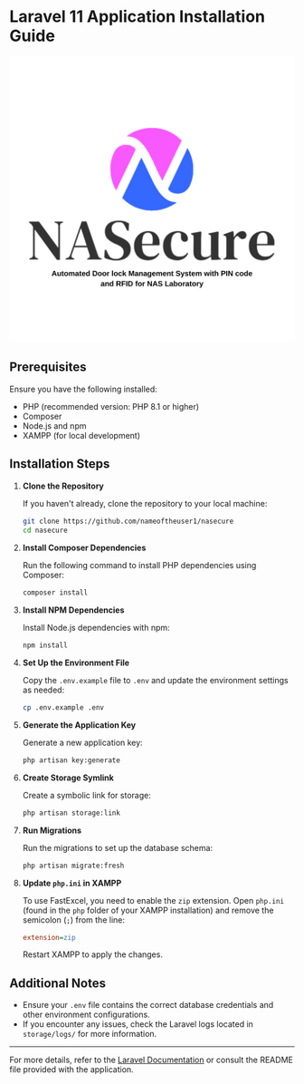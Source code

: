 # Laravel 11 Application Installation Guide

![NASECURE](public/images/NASECURE.png)

## Prerequisites

Ensure you have the following installed:
- PHP (recommended version: PHP 8.1 or higher)
- Composer
- Node.js and npm
- XAMPP (for local development)

## Installation Steps

1. **Clone the Repository**

   If you haven't already, clone the repository to your local machine:
   ```bash
   git clone https://github.com/nameoftheuser1/nasecure
   cd nasecure
   ```

2. **Install Composer Dependencies**

   Run the following command to install PHP dependencies using Composer:
   ```bash
   composer install
   ```

3. **Install NPM Dependencies**

   Install Node.js dependencies with npm:
   ```bash
   npm install
   ```

4. **Set Up the Environment File**

   Copy the `.env.example` file to `.env` and update the environment settings as needed:
   ```bash
   cp .env.example .env
   ```

5. **Generate the Application Key**

   Generate a new application key:
   ```bash
   php artisan key:generate
   ```

6. **Create Storage Symlink**

   Create a symbolic link for storage:
   ```bash
   php artisan storage:link
   ```

7. **Run Migrations**

   Run the migrations to set up the database schema:
   ```bash
   php artisan migrate:fresh
   ```

8. **Update `php.ini` in XAMPP**

   To use FastExcel, you need to enable the `zip` extension. Open `php.ini` (found in the `php` folder of your XAMPP installation) and remove the semicolon (`;`) from the line:
   ```ini
   extension=zip
   ```

   Restart XAMPP to apply the changes.

## Additional Notes

- Ensure your `.env` file contains the correct database credentials and other environment configurations.
- If you encounter any issues, check the Laravel logs located in `storage/logs/` for more information.

---

For more details, refer to the [Laravel Documentation](https://laravel.com/docs/11.x) or consult the README file provided with the application.
